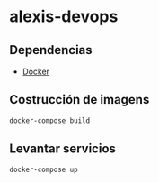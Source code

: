 # alexis-devops

## Dependencias

- [Docker](https://docs.docker.com/docker-for-mac/install/)

## Costrucción de imagens

```sh
docker-compose build
```


## Levantar servicios

```sh
docker-compose up
```
